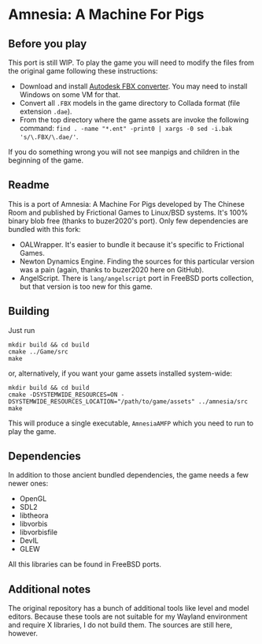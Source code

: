 Amnesia: A Machine For Pigs
=======================

## Before you play

This port is still WIP. To play the game you will need to modify the files from
the original game following these instructions:

* Download and install [Autodesk FBX converter](https://www.autodesk.com/developer-network/platform-technologies/fbx-converter-archives). 
  You may need to install Windows on some VM for that.
* Convert all `.FBX` models in the game directory to Collada format (file
  extension `.dae`).
* From the top directory where the game assets are invoke the following command:
  `find . -name "*.ent" -print0 | xargs -0 sed -i.bak 's/\.FBX/\.dae/'`.

If you do something wrong you will not see manpigs and children in the beginning
of the game.

## Readme

This is a port of Amnesia: A Machine For Pigs developed by The Chinese Room and
published by Frictional Games to Linux/BSD systems. It's 100% binary blob free
(thanks to buzer2020's port). Only few dependencies are bundled with this fork:

* OALWrapper. It's easier to bundle it because it's specific to Frictional
  Games.
* Newton Dynamics Engine. Finding the sources for this particular version was a
  pain (again, thanks to buzer2020 here on GitHub).
* AngelScript. There is `lang/angelscript` port in FreeBSD ports collection, but
  that version is too new for this game.
  
## Building

Just run

~~~~
mkdir build && cd build
cmake ../Game/src
make
~~~~

or, alternatively, if you want your game assets installed system-wide:

~~~~
mkdir build && cd build
cmake -DSYSTEMWIDE_RESOURCES=ON -DSYSTEMWIDE_RESOURCES_LOCATION="/path/to/game/assets" ../amnesia/src
make
~~~~

This will produce a single executable, `AmnesiaAMFP` which you need to run to play
the game.

## Dependencies

In addition to those ancient bundled dependencies, the game needs a few newer
ones:

* OpenGL
* SDL2
* libtheora
* libvorbis
* libvorbisfile
* DevIL
* GLEW

All this libraries can be found in FreeBSD ports.

## Additional notes

The original repository has a bunch of additional tools like level and model
editors. Because these tools are not suitable for my Wayland environment and
require X libraries, I do not build them. The sources are still here, however.
